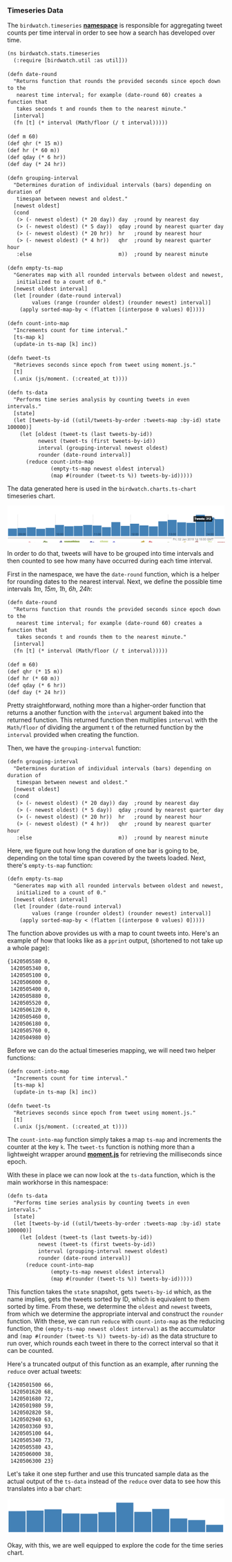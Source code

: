 ### Timeseries Data

The ````birdwatch.timeseries```` **[namespace](https://github.com/matthiasn/BirdWatch/blob/a9ef80998222e2f01853687da010f3be7af0c82c/Clojure-Websockets/MainApp/src/cljs/birdwatch/stats/timeseries.cljs)** is responsible for aggregating tweet counts per time interval in order to see how a search has developed over time. 

~~~
(ns birdwatch.stats.timeseries
  (:require [birdwatch.util :as util]))

(defn date-round
  "Returns function that rounds the provided seconds since epoch down to the
   nearest time interval; for example (date-round 60) creates a function that
   takes seconds t and rounds them to the nearest minute."
  [interval]
  (fn [t] (* interval (Math/floor (/ t interval)))))

(def m 60)
(def qhr (* 15 m))
(def hr (* 60 m))
(def qday (* 6 hr))
(def day (* 24 hr))

(defn grouping-interval
  "Determines duration of individual intervals (bars) depending on duration of
   timespan between newest and oldest."
  [newest oldest]
  (cond
   (> (- newest oldest) (* 20 day)) day  ;round by nearest day
   (> (- newest oldest) (* 5 day))  qday ;round by nearest quarter day
   (> (- newest oldest) (* 20 hr))  hr   ;round by nearest hour
   (> (- newest oldest) (* 4 hr))   qhr  ;round by nearest quarter hour
   :else                            m))  ;round by nearest minute

(defn empty-ts-map
  "Generates map with all rounded intervals between oldest and newest,
   initialized to a count of 0."
  [newest oldest interval]
  (let [rounder (date-round interval)
        values (range (rounder oldest) (rounder newest) interval)]
    (apply sorted-map-by < (flatten [(interpose 0 values) 0]))))

(defn count-into-map
  "Increments count for time interval."
  [ts-map k]
  (update-in ts-map [k] inc))

(defn tweet-ts
  "Retrieves seconds since epoch from tweet using moment.js."
  [t]
  (.unix (js/moment. (:created_at t))))

(defn ts-data
  "Performs time series analysis by counting tweets in even intervals."
  [state]
  (let [tweets-by-id ((util/tweets-by-order :tweets-map :by-id) state 100000)]
    (let [oldest (tweet-ts (last tweets-by-id))
          newest (tweet-ts (first tweets-by-id))
          interval (grouping-interval newest oldest)
          rounder (date-round interval)]
      (reduce count-into-map
              (empty-ts-map newest oldest interval)
              (map #(rounder (tweet-ts %)) tweets-by-id)))))
~~~

The data generated here is used in the ````birdwatch.charts.ts-chart```` timeseries chart.

![Timeseries Chart](images/ts_chart.png)

In order to do that, tweets will have to be grouped into time intervals and then counted to see how many have occurred during each time interval.

First in the namespace, we have the ````date-round```` function, which is a helper for rounding dates to the nearest interval. Next, we define the possible time intervals _1m_, _15m_, _1h_, _6h_, _24h_:

~~~
(defn date-round
  "Returns function that rounds the provided seconds since epoch down to the
   nearest time interval; for example (date-round 60) creates a function that
   takes seconds t and rounds them to the nearest minute."
  [interval]
  (fn [t] (* interval (Math/floor (/ t interval)))))

(def m 60)
(def qhr (* 15 m))
(def hr (* 60 m))
(def qday (* 6 hr))
(def day (* 24 hr))
~~~

Pretty straightforward, nothing more than a higher-order function that returns a another function with the ````interval```` argument baked into the returned function. This returned function then multiplies ````interval```` with the ````Math/floor```` of dividing the argument ````t```` of the returned function by the ````interval```` provided when creating the function.

Then, we have the ````grouping-interval```` function:

~~~
(defn grouping-interval
  "Determines duration of individual intervals (bars) depending on duration of
   timespan between newest and oldest."
  [newest oldest]
  (cond
   (> (- newest oldest) (* 20 day)) day  ;round by nearest day
   (> (- newest oldest) (* 5 day))  qday ;round by nearest quarter day
   (> (- newest oldest) (* 20 hr))  hr   ;round by nearest hour
   (> (- newest oldest) (* 4 hr))   qhr  ;round by nearest quarter hour
   :else                            m))  ;round by nearest minute
~~~

Here, we figure out how long the duration of one bar is going to be, depending on the total time span covered by the tweets loaded. Next, there's ````empty-ts-map```` function:

~~~
(defn empty-ts-map
  "Generates map with all rounded intervals between oldest and newest,
   initialized to a count of 0."
  [newest oldest interval]
  (let [rounder (date-round interval)
        values (range (rounder oldest) (rounder newest) interval)]
    (apply sorted-map-by < (flatten [(interpose 0 values) 0]))))
~~~

The function above provides us with a map to count tweets into. Here's an example of how that looks like as a ````pprint```` output, (shortened to not take up a whole page):

~~~
{1420505580 0,
 1420505340 0,
 1420505100 0,
 1420506000 0,
 1420505400 0,
 1420505880 0,
 1420505520 0,
 1420506120 0,
 1420505460 0,
 1420506180 0,
 1420505760 0,
 1420504980 0}
~~~

Before we can do the actual timeseries mapping, we will need two helper functions:

~~~
(defn count-into-map
  "Increments count for time interval."
  [ts-map k]
  (update-in ts-map [k] inc))

(defn tweet-ts
  "Retrieves seconds since epoch from tweet using moment.js."
  [t]
  (.unix (js/moment. (:created_at t))))
~~~

The ````count-into-map```` function simply takes a map ````ts-map```` and increments the counter at the key ````k````. The ````tweet-ts```` function is nothing more than a lightweight wrapper around **[moment.js](http://momentjs.com)** for retrieving the milliseconds since epoch. 

With these in place we can now look at the ````ts-data```` function, which is the main workhorse in this namespace:

~~~
(defn ts-data
  "Performs time series analysis by counting tweets in even intervals."
  [state]
  (let [tweets-by-id ((util/tweets-by-order :tweets-map :by-id) state 100000)]
    (let [oldest (tweet-ts (last tweets-by-id))
          newest (tweet-ts (first tweets-by-id))
          interval (grouping-interval newest oldest)
          rounder (date-round interval)]
      (reduce count-into-map
              (empty-ts-map newest oldest interval)
              (map #(rounder (tweet-ts %)) tweets-by-id)))))
~~~

This function takes the ````state```` snapshot, gets ````tweets-by-id```` which, as the name implies, gets the tweets sorted by ID, which is equivalent to them sorted by time. From these, we determine the ````oldest```` and ````newest```` tweets, from which we determine the appropriate interval and construct the ````rounder```` function. With these, we can run ````reduce```` with ````count-into-map```` as the reducing function, the ````(empty-ts-map newest oldest interval)```` as the accumulator and ````(map #(rounder (tweet-ts %)) tweets-by-id)```` as the data structure to run over, which rounds each tweet in there to the correct interval so that it can be counted.

Here's a truncated output of this function as an example, after running the ````reduce```` over actual tweets:

~~~
{1420501500 66,
 1420501620 68,
 1420501680 72,
 1420501980 59,
 1420502820 58,
 1420502940 63,
 1420503360 93,
 1420505100 64,
 1420505340 73,
 1420505580 43,
 1420506000 38,
 1420506300 23}
~~~

Let's take it one step further and use this truncated sample data as the actual output of the ````ts-data```` instead of the ````reduce```` over data to see how this translates into a bar chart:

![Timeseries Chart with Example Data](images/ts-example.png)

Okay, with this, we are well equipped to explore the code for the time series chart.